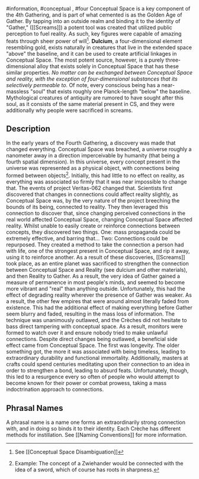 #information, #conceptual , #four
Conceptual Space is a key component of the 4th Gathering, and is part of what cemented is as the Golden Age of Gather. By tapping into an outside realm and binding it to the identity of "Gather," ([[Screams]]) a potent tool was created that utilized public perception to fuel reality. As such, key figures were capable of amazing feats through sheer power of will[^1]. **Dulcium**, a four-dimensional element resembling gold, exists naturally in creatures that live in the extended space "above" the baseline, and it can be used to create artificial linkages in Conceptual Space. The most potent source, however, is a purely three-dimensional alloy that exists solely in Conceptual Space that has these similar properties. *No matter can be exchanged between Conceptual Space and reality, with the exception of four-dimensional substances that its selectively permeable to.* Of note, every conscious being has a near-massless "soul" that exists roughly one Planck-length "below" the baseline. Mythological creatures of antiquity are rumored to have sought after this soul, as it consists of the same material present in CS, and they were additionally why people were sacrificed in screams.
## Description
In the early years of the Fourth Gathering, a discovery was made that changed everything. Conceptual Space was breached, a universe roughly a nanometer away in a direction imperceivable by humanity (that being a fourth spatial dimension). In this universe, every concept present in the universe was represented as a physical object, with connections being formed between objects[^2]. Initially, this had little to no effect on reality, as everything was associated so firmly that it was near impossible to change that. The events of project Veritas-062 changed that. Scientists first discovered that changes in connections could affect reality slightly, as Conceptual Space was, by the very nature of the project breeching the bounds of its being, connected to reality. They then leveraged this connection to discover that, since changing perceived connections in the real world affected Conceptual Space, changing Conceptual Space affected reality. Whilst unable to easily create or reinforce connections between concepts, they discovered two things. One: mass propaganda could be extremely effective, and barring that... Two: Connections could be repurposed. They created a method to take the connection a person had with life, one of the strongest present in Conceptual Space, and rip it away, using it to reinforce another. As a result of these discoveries, [[Screams]] took place, as an entire planet was sacrificed to strengthen the connection between Conceptual Space and Reality (see dulcium and other materials), and then Reality to Gather. As a result, the very idea of Gather gained a measure of permanence in most people's minds, and seemed to become more vibrant and "real" than anything outside. Unfortunately, this had the effect of degrading reality wherever the presence of Gather was weaker. As a result, the other few empires that were around almost literally faded from existence. This had the additional effect of making everything before Gather seem blurry and faded, resulting in the mass loss of information. The technique was unanimously outlawed, and the Crèches did not hesitate to bass direct tampering with conceptual space. As a result, monitors were formed to watch over it and ensure nobody tried to make unlawful connections.
Despite direct changes being outlawed, a beneficial side effect came from Conceptual Space. The first was longevity. The older something got, the more it was associated with being timeless, leading to extraordinary durability and functional immortality. Additionally, masters at crafts could spend centuries meditating upon their connection to an idea in order to strengthen a bond, leading to absurd feats. Unfortunately, though, this led to a resurgence every so often of people who would attempt to become known for their power or combat prowess, taking a mass indoctrination approach to connections. 

## Phrasal Names
A phrasal name is a name one forms an extraordinarily strong connection with, and in doing so binds it to their identity. Each Crèche has different methods for instillation. See [[Naming Conventions]] for more information.


[^1]: See [[Conceptual Space Disambiguation]]
[^2]: Example: The concept of a Zwiehander would be connected with the idea of a sword, which of course has roots in sharpness.